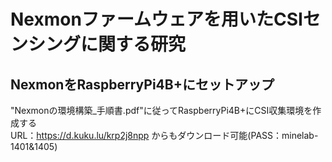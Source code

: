 # Nexmonファームウェアを用いたCSIセンシングに関する研究
## NexmonをRaspberryPi4B+にセットアップ
"Nexmonの環境構築_手順書.pdf"に従ってRaspberryPi4B+にCSI収集環境を作成する  
URL：https://d.kuku.lu/krp2j8npp からもダウンロード可能(PASS：minelab-1401&1405) 

